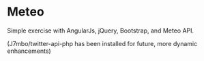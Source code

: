# Meteo

Simple exercise with AngularJs, jQuery, Bootstrap, and Meteo API. 


(J7mbo/twitter-api-php has been installed for future, more dynamic enhancements)
